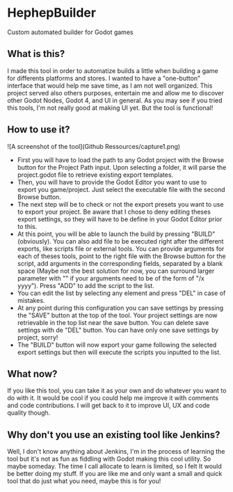 # HephepBuilder
 Custom automated builder for Godot games

 ## What is this?
 I made this tool in order to automatize builds a little when building a game for differents platforms and stores. I wanted to have a "one-button" interface that would help me save time, as I am not well organized. This project served also others purposes, entertain me and allow me to discover other Godot Nodes, Godot 4, and UI in general. 
As you may see if you tried this tools, I'm not really good at making UI yet. But the tool is functional!  

## How to use it?
![A screenshot of the tool](Github Ressources/capture1.png)
* First you will have to load the path to any Godot project with the Browse button for the Project Path input. Upon selecting a folder, it will parse the project.godot file to retrieve existing export templates.
* Then, you will have to provide the Godot Editor you want to use to export you game/project. Just select the executable file with the second Browse button. 
* The next step will be to check or not the export presets you want to use to export your project. Be aware that I chose to deny editing theses export settings, so they will have to be define in your Godot Editor prior to this.
* At this point, you will be able to launch the build by pressing "BUILD" (obviously). You can also add file to be executed right after the different exports, like scripts file or external tools. You can provide arguments for each of theses tools, point to the right file with the Browse button for the script, add arguments in the corresponding fields, separated by a blank space (Maybe not the best solution for now, you can surround larger parameter with ""
if your arguments need to be of the form of "/x yyyy"). Press "ADD" to add the script to the list.
* You can edit the list by selecting any element and press "DEL" in case of mistakes.
* At any point during this configuration you can save settings by pressing the "SAVE" button at the top of the tool. Your project settings are now retrievable in the top list near the save button. You can delete save settings with de "DEL" button.
You can have only one save settings by project, sorry!
* The "BUILD" button will now export your game following the selected export settings but then will execute the scripts you inputted to the list.

## What now?
If you like this tool, you can take it as your own and do whatever you want to do with it. It would be cool if you could help me improve it with comments and code contributions. I will get back to it to improve UI, UX and code quality though.

## Why don't you use an existing tool like Jenkins?
Well, I don't know anything about Jenkins, I'm in the process of learning the tool but it's not as fun as fiddling with Godot making this cool utility. So maybe someday. The time I call allocate to learn is limited, so I felt It would be better doing my stuff.
If you are like me and only want a small and quick tool that do just what you need, maybe this is for you!

